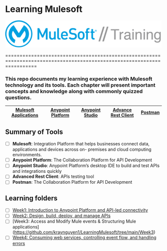 # Learning Mulesoft 

![](https://github.com/kraynguyen1/LearningMulesoft/blob/main/MuleSoft_training_logo.png)

=======================================================================================================================

### This repo documents my learning experience with Mulesoft technology and its tools. Each chapter will present important concepts and knowledge along with commonly quizzed questions.



| [Mulesoft Applications](#Summary-of-Tools) | [Anypoint Platform](#Summary-of-Tools) | [Anypoint Studio](#Summary-of-Tools) | [Advance Rest Client](#Summary-of-Tools)| [Postman](#Summary-of-Tools)|
|---------------------------------------------|------------------------------------------|-------------------------------------------------------------|-----------------------------------------------------------------|----------------------------------------------------------------------------|                                                           


## Summary of Tools

- [ ] **Mulesoft**: Integration Platform that helps businesses connect data, applications and devices across on-
premises and cloud computing environments.
- [ ] **Anypoint Platform**: The Collaboration Platform for API Development
- [ ] **Anypoint Studio**: Anypoint Platform’s desktop IDE to build and test APIs and integrations quickly
- [ ] **Advanced Rest Client**: APIs testing tool
- [ ] **Postman**: The Collaboration Platform for API Development

## Learning folders
- [ ] [Week1: Introduction to Anypoint Platform and API-led connectivity](https://github.com/kraynguyen1/LearningMulesoft/tree/main/Week1)
- [ ] [Week2: Design, build, deploy, and manage APIs](https://github.com/kraynguyen1/LearningMulesoft/tree/main/Week2)
- [ ] [Week3: Access and Modify Mule events & Structuring Mule applications] (https://github.com/kraynguyen1/LearningMulesoft/tree/main/Week3)
- [ ] [Week4: Consuming web services, controlling event flow, and handling errors](https://github.com/kraynguyen1/LearningMulesoft/tree/main/Week4)
